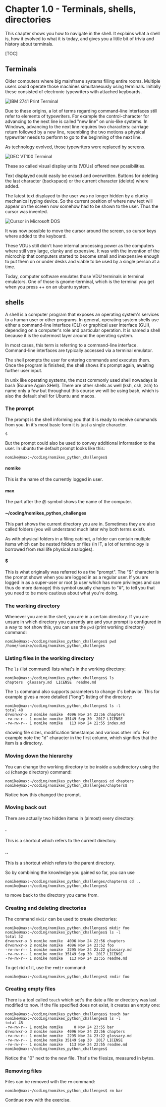 # Chapter 1.0 - Terminals, shells, directories

This chapter shows you how to navigate in the shell. It explains what a shell is, how it evolved to what it is today, and gives you a little bit of trivia and history about terminals.

[TOC]

## Terminals
Older computers where big mainframe systems filling entire rooms. Multiple users could operate those machines simultaneously using terminals. Initially these consisted of electronic typewriters with attached keyboards.

![IBM 2741 Print Terminal](.res/IBM_2741_(I197205).png)

Due to these origins, a lot of terms regarding command-line interfaces still refer to elements of typewriters. For example the control-character for advancing to the next line is called "new line" on unix-like systems. In Windows, advancing to the next line requires two characters: carriage return followed by a new line, resembling the two motions a physical typewriter needs to perform to go to the beginning of the next line.

As technology evolved, those typewriters were replaced by screens.

![DEC VT100 Terminal](.res/811px-DEC_VT100_terminal_transparent.png)

These so called visual display units (VDUs) offered new possibilities.

Text displayed could easily be erased and overwritten. Buttons for deleting the last character (backspace) or the current character (delete) where added.

The latest text displayed to the user was no longer hidden by a clunky mechanical typing device. So the current position of where new text will appear on the screen now somehow had to be shown to the user. Thus the cursor was invented.

![Cursor in Microsoft DOS](.res/msdos.png)

It was now possible to move the cursor around the screen, so cursor keys where added to the keyboard.

These VDUs still didn't have internal processing power as the computers where still very large, clunky and expensive. It was with the invention of the microchip that computers started to become small and inexpensive enough to put them on or under desks and viable to be used by a single person at a time.

Today, computer software emulates those VDU terminals in terminal emulators. One of those is gnome-terminal, which is the terminal you get when you press <ctrl>+<alt>+<t> on an ubuntu system.


## shells

A shell is a computer program that exposes an operating system's services to a human user or other programs. In general, operating system shells use either a command-line interface (CLI) or graphical user interface (GUI), depending on a computer's role and particular operation. It is named a shell because it is the outermost layer around the operating system.

In most cases, this term is referring to a command-line interface.
Command-line interfaces are typically accessed via a terminal emulator.

The shell prompts the user for entering commands and executes them. Once the program is finished, the shell shows it's prompt again, awaiting further user input.

In unix like operating systems, the most commonly used shell nowadays is bash (Bourne Again SHell). There are other shells as well (ksh, csh, zsh) to name only a few but throughout this course we will be using bash, which is also the default shell for Ubuntu and macos. 

### The prompt

The prompt is the shell informing you that it is ready to receive commands from you. In it's most basic form it is just a single character.

```plaintext
$
```

But the prompt could also be used to convey additional information to the user.
In ubuntu the default prompt looks like this:

```plaintext
nomike@max:~/coding/nomikes_python_challenges$ 
```

#### nomike

This is the name of the currently logged in user.

#### max

The part after the @ symbol shows the name of the computer.

#### ~/coding/nomikes_python_challenges

This part shows the current directory you are in. Sometimes they are also called folders (you will understand much later why both terms exist).

As with physical folders in a filing cabinet, a folder can contain multiple items which can be nested folders or files (in IT, a lot of terminology is borrowed from real life physical analogies).

#### $

This is what originally was referred to as the "prompt". The "$" character is the prompt shown when you are logged in as a regular user. If you are logged in as a super-user or root (a user which has more privileges and can thus do more damage) this symbol usually changes to "#", to tell you that you need to be more cautious about what you're doing.

### The working directory

Whenever you are in the shell, you are in a certain directory.
If you are unsure in which directory you currently are and your prompt is configured in a way to not show this, you can use the `pwd` (print working directory) command:

```plaintext
nomike@max:~/coding/nomikes_python_challenges$ pwd
/home/nomike/coding/nomikes_python_challenges
```
### Listing files in the working directory

The `ls` (list command) lists what's in the working directory:

```plaintext
nomike@max:~/coding/nomikes_python_challenges$ ls
chapters  glossary.md  LICENSE  readme.md
```

The `ls` command also supports parameters to change it's behavior. This for example gives a more detailed ("long") listing of the directory:

```plaintext
nomike@max:~/coding/nomikes_python_challenges$ ls -l
total 48
drwxrwxr-x 3 nomike nomike  4096 Nov 24 22:56 chapters
-rw-rw-r-- 1 nomike nomike 35149 Sep 30  2017 LICENSE
-rw-rw-r-- 1 nomike nomike   113 Nov 24 22:55 index.md
```

showing file sizes, modification timestamps and various other info.
For example note the "d" character in the first column, which signifies that the item is a directory.

### Moving down the hierarchy
You can change the working directory to be inside a subdirectory using the `cd` (change directory) command:

```plaintext
nomike@max:~/coding/nomikes_python_challenges$ cd chapters
nomike@max:~/coding/nomikes_python_challenges/chapters$ 
```

Notice how this changed the prompt.

### Moving back out
There are actually two hidden items in (almost) every directory:

#### .
This is a shortcut which refers to the current directory.

#### ..
This is a shortcut which refers to the parent directory.

So by combining the knowledge you gained so far, you can use

```plaintext
nomike@max:~/coding/nomikes_python_challenges/chapters$ cd ..
nomike@max:~/coding/nomikes_python_challenges$ 
```
to move back to the directory you came from.

### Creating and deleting directories

The command `mkdir` can be used to create directories:

```plaintext
nomike@max:~/coding/nomikes_python_challenges$ mkdir foo
nomike@max:~/coding/nomikes_python_challenges$ ls -l
total 52
drwxrwxr-x 3 nomike nomike  4096 Nov 24 22:56 chapters
drwxrwxr-x 2 nomike nomike  4096 Nov 24 23:52 foo
-rw-rw-r-- 1 nomike nomike  2295 Nov 24 23:22 glossary.md
-rw-rw-r-- 1 nomike nomike 35149 Sep 30  2017 LICENSE
-rw-rw-r-- 1 nomike nomike   113 Nov 24 22:55 readme.md
```

To get rid of it, use the `rmdir` command:

```plaintext
nomike@max:~/coding/nomikes_python_challenges$ rmdir foo
```

### Creating empty files

There is a tool called `touch` which set's the date a file or directory was last modified to now. If the file specified does not exist, it creates an empty one:

```plaintext
nomike@max:~/coding/nomikes_python_challenges$ touch bar
nomike@max:~/coding/nomikes_python_challenges$ ls -l
total 48
-rw-rw-r-- 1 nomike nomike     0 Nov 24 23:55 bar
drwxrwxr-x 3 nomike nomike  4096 Nov 24 22:56 chapters
-rw-rw-r-- 1 nomike nomike  2295 Nov 24 23:22 glossary.md
-rw-rw-r-- 1 nomike nomike 35149 Sep 30  2017 LICENSE
-rw-rw-r-- 1 nomike nomike   113 Nov 24 22:55 readme.md
nomike@max:~/coding/nomikes_python_challenges$ 
```

Notice the "0" next to the new file. That's the filesize, measured in bytes.

### Removing files

Files can be removed with the `rm` command:

```plaintext
nomike@max:~/coding/nomikes_python_challenges$ rm bar
```

Continue now with the exercise.
